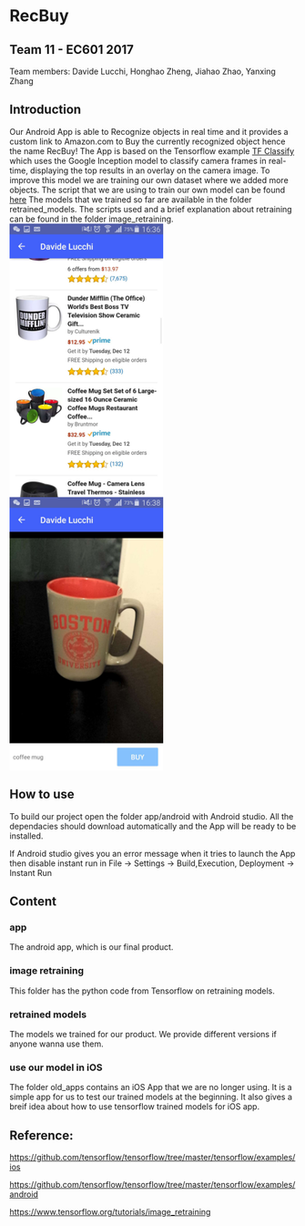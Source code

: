 # RecBuy
## Team 11 - EC601 2017
Team members: Davide Lucchi, Honghao Zheng, Jiahao Zhao, Yanxing Zhang
## Introduction
Our Android App is able to Recognize objects in real time and it provides a custom link to Amazon.com to Buy the currently recognized object hence the name RecBuy! 
The App is based on the Tensorflow example [TF Classify](https://github.com/tensorflow/tensorflow/tree/master/tensorflow/examples/android) which uses the Google Inception  model to classify camera frames in real-time, displaying the top results in an overlay on the camera image.
To improve this model we are training our own dataset where we added more objects.
The script that we are using to train our own model can be found [here](https://github.com/tensorflow/tensorflow/blob/master/tensorflow/examples/image_retraining/retrain.py)
The models that we trained so far are available in the folder retrained_models.
The scripts used and a brief explanation about retraining can be found in the folder image_retraining.
<img src="https://github.com/EricZhengAZ/Lable-Track1EC601/blob/master/app/screenshot/WechatIMG187.jpeg" width = "270" height = "480" alt="Laptop" align=center /> <img src="https://github.com/EricZhengAZ/Lable-Track1EC601/blob/master/app/screenshot/WechatIMG188.jpeg" width = "270" height = "480" alt="Keyboard" align=center /> 

## How to use
To build our project open the folder app/android with Android studio. All the dependacies should download automatically and the App will be ready to be installed.

If Android studio gives you an error message when it tries to launch the App then disable instant run in File -> Settings -> Build,Execution, Deployment -> Instant Run

## Content
### app
The android app, which is our final product.
### image retraining
This folder has the python code from Tensorflow on retraining models.
### retrained models
The models we trained for our product. We provide different versions if anyone wanna use them.
### use our model in iOS
The folder old_apps contains an iOS App that we are no longer using. It is a simple app for us to test our trained models at the beginning. It also gives a breif idea about how to use tensorflow trained models for iOS app.

## Reference: 

https://github.com/tensorflow/tensorflow/tree/master/tensorflow/examples/ios

https://github.com/tensorflow/tensorflow/tree/master/tensorflow/examples/android

https://www.tensorflow.org/tutorials/image_retraining

